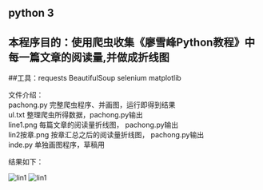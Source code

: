 ## python 3
## 本程序目的：使用爬虫收集《廖雪峰Python教程》中每一篇文章的阅读量,并做成折线图
##工具：requests BeautifulSoup selenium matplotlib

文件介绍：  
    pachong.py      完整爬虫程序、并画图，运行即得到结果  
    ul.txt          整理爬虫所得数据，pachong.py输出  
    line1.png       每篇文章的阅读量折线图， pachong.py输出  
    lin2按章.png    按章汇总之后的阅读量折线图，  pachong.py输出  
    inde.py         单独画图程序，草稿用  
    
结果如下：

    
![lin1](https://raw.githubusercontent.com/jan24/pachong2/master/line1.png)
![lin1](https://raw.githubusercontent.com/jan24/pachong2/master/line2按章.png)
